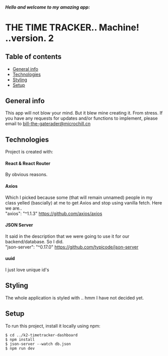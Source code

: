 ##### Hello and welcome to my amazing app:

# THE TIME TRACKER.. Machine! ..version. 2

## Table of contents
* [General info](#general-info)
* [Technologies](#technologies)
* [Styling](#styling)
* [Setup](#setup)


## General info
This app will not blow your mind. But it blew mine creating it. From stress.
 If you have any requests for updates and/or functions to implement, please email to 
 bill-the-gaterader@microchill.cn

## Technologies
Project is created with:

#### React & React Router  
By obvious reasons.

#### Axios  
Which I picked because some (that will remain unnamed) people in my class yelled (bascially) at me to get Axios and stop using vanilla fetch.
Here we are..  
"axios": "^1.1.3" https://github.com/axios/axios

#### JSON Server  
It said in the description that we were going to use it for our backend/database. So I did.   
"json-server": "^0.17.0" https://github.com/typicode/json-server

#### uuid  
I just love unique id's


## Styling
The whole application is styled with .. hmm I have not decided yet.

## Setup 
To run this project, install it locally using npm:

```
$ cd ../k2-timetracker-dashboard
$ npm install
$ json-server --watch db.json
$ npm run dev
```
